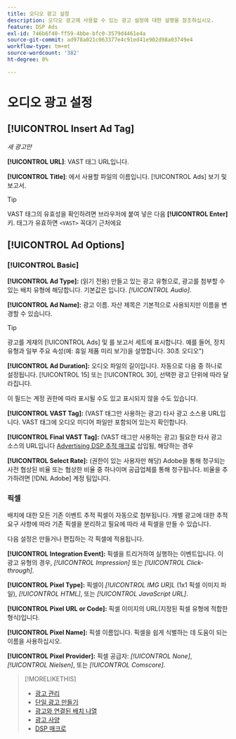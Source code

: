 ```yaml
---
title: 오디오 광고 설정
description: 오디오 광고에 사용할 수 있는 광고 설정에 대한 설명을 참조하십시오.
feature: DSP Ads
exl-id: 746b6f40-ff59-4bbe-bfc0-3579d4461e4a
source-git-commit: ad978a021c063377e4c91ed41e902d98a03749e4
workflow-type: tm+mt
source-wordcount: '382'
ht-degree: 0%

---
```


# 오디오 광고 설정

## [!UICONTROL Insert Ad Tag]

*새 광고만*

**[!UICONTROL URL]**: VAST 태그 URL입니다.

**[!UICONTROL Title]**: 에서 사용할 파일의 이름입니다. [!UICONTROL Ads] 보기 및 보고서.

>[!TIP]
>
> VAST 태그의 유효성을 확인하려면 브라우저에 붙여 넣은 다음 **[!UICONTROL Enter]** 키. 태그가 유효하면 `<VAST>` 꼭대기 근처에요

## [!UICONTROL Ad Options]

### [!UICONTROL Basic]

**[!UICONTROL Ad Type]:** (읽기 전용) 만들고 있는 광고 유형으로, 광고를 첨부할 수 있는 배치 유형에 해당합니다. 기본값은 입니다. *[!UICONTROL Audio]*.

**[!UICONTROL Ad Name]:** 광고 이름. 자산 제목은 기본적으로 사용되지만 이름을 변경할 수 있습니다.

>[!TIP]
>
> 광고를 게재의 [!UICONTROL Ads] 및 를 보고서 세트에 표시합니다. 예를 들어, 장치 유형과 일부 주요 속성(예: 휴일 제품 미리 보기)을 설명합니다. 30초 오디오&quot;)

**[!UICONTROL Ad Duration]:** 오디오 파일의 길이입니다. 자동으로 다음 중 하나로 설정됩니다. [!UICONTROL 15] 또는 [!UICONTROL 30], 선택한 광고 단위에 따라 달라집니다.

이 필드는 계정 권한에 따라 표시될 수도 있고 표시되지 않을 수도 있습니다.

**[!UICONTROL VAST Tag]:** (VAST 태그만 사용하는 광고) 타사 광고 소스용 URL입니다. VAST 태그에 오디오 미디어 파일만 포함되어 있는지 확인합니다.

**[!UICONTROL Final VAST Tag]:** (VAST 태그만 사용하는 광고) 필요한 타사 광고 소스의 URL입니다 [Advertising DSP 추적 매크로](/help/dsp/campaign-management/macros.md) 삽입됨, 해당하는 경우

**[!UICONTROL Select Rate]:** (권한이 있는 사용자만 해당) Adobe을 통해 청구되는 사전 협상된 비율 또는 협상한 비율 중 하나이며 공급업체를 통해 청구됩니다. 비율을 추가하려면 [!DNL Adobe] 계정 팀입니다.

### 픽셀

배치에 대한 모든 기존 이벤트 추적 픽셀이 자동으로 첨부됩니다. 개별 광고에 대한 추적 요구 사항에 따라 기존 픽셀을 분리하고 필요에 따라 새 픽셀을 만들 수 있습니다.

다음 설정은 만들거나 편집하는 각 픽셀에 적용됩니다.

**[!UICONTROL Integration Event]:** 픽셀을 트리거하여 실행하는 이벤트입니다. 이 광고 유형의 경우, *[!UICONTROL Impression]* 또는 *[!UICONTROL Click-through]*.

**[!UICONTROL Pixel Type]:** 픽셀이 *[!UICONTROL IMG UR]L* (1x1 픽셀 이미지 파일), *[!UICONTROL HTML]*, 또는 *[!UICONTROL JavaScript URL]*.

**[!UICONTROL Pixel URL or Code]:** 픽셀 이미지의 URL(지정된 픽셀 유형에 적합한 형식)입니다.

**[!UICONTROL Pixel Name]:** 픽셀 이름입니다. 픽셀을 쉽게 식별하는 데 도움이 되는 이름을 사용하십시오.

**[!UICONTROL Pixel Provider]:** 픽셀 공급자: *[!UICONTROL None]*, *[!UICONTROL Nielsen]*, 또는 *[!UICONTROL Comscore]*.

>[!MORELIKETHIS]
>
>* [광고 관리](ad-about.md)
>* [단일 광고 만들기](ad-create.md)
>* [광고와 연결된 배치 나열](/help/dsp/campaign-management/ads/ad-list-placements.md)
>* [광고 사양](ad-specs.md)
>* [DSP 매크로](/help/dsp/campaign-management/macros.md)

